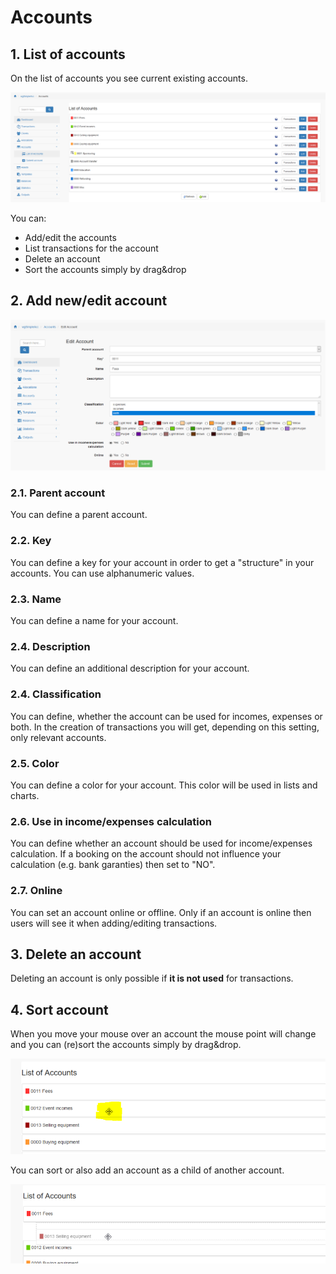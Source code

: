 # Accounts

## 1. List of accounts

On the list of accounts you see current existing accounts.

![List of accounts](../../.gitbook/assets/en_accounts.png)

You can:

* Add/edit the accounts
* List transactions for the account
* Delete an account
* Sort the accounts simply by drag&drop

## 2. Add new/edit account

![Creation of new account](../../.gitbook/assets/en_accounts_edit.png)

### 2.1. Parent account

You can define a parent account.

### 2.2. Key

You can define a key for your account in order to get a "structure" in your accounts. You can use alphanumeric values.

### 2.3. Name

You can define a name for your account.

### 2.4. Description

You can define an additional description for your account.

### 2.4. Classification

You can define, whether the account can be used for incomes, expenses or both.
In the creation of transactions you will get, depending on this setting, only relevant accounts.

### 2.5. Color

You can define a color for your account. This color will be used in lists and charts.

### 2.6. Use in income/expenses calculation

You can define whether an account should be used for income/expenses calculation.
If a booking on the account should not influence your calculation (e.g. bank garanties) then set to "NO".

### 2.7. Online

You can set an account online or offline. Only if an account is online then users will see it when adding/editing transactions.

## 3. Delete an account

Deleting an account is only possible if **it is not used** for transactions.

## 4. Sort account

When you move your mouse over an account the mouse point will change and you can (re)sort the accounts simply by drag&drop.

![Sort accounts](../../.gitbook/assets/en_accounts_sort1.png)

You can sort or also add an account as a child of another account.

![Sort accounts](../../.gitbook/assets/en_accounts_sort2.png)